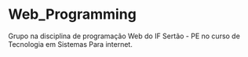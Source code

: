 # Web_Programming
Grupo na disciplina de programação Web do IF Sertão - PE no curso de Tecnologia em Sistemas Para internet.
